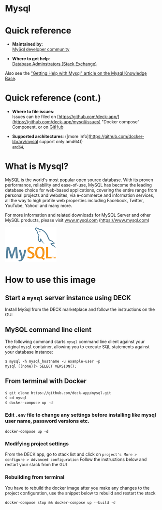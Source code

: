 # Mysql
# Quick reference

-	**Maintained by**:  
	[MySql developer community](https://dev.mysql.com/)

-	**Where to get help**:  
	[Database Adminstrators (Stack Exchange)](https://dba.stackexchange.com/questions/tagged/docker+mysql)

Also see the ["Getting Help with Mysql" article on the Mysql Knowledge Base](https://dev.mysql.com/blog-archive/getting-help-in-mysql-shell/).


# Quick reference (cont.)

-	**Where to file issues**:  
	Issues can be filed on [https://github.com/deck-app/](https://github.com/deck-app/mysql/issues) "Docker compose" Component, or on [GitHub](https://github.com/deck-app/mysql/issues)

-	**Supported architectures**: ([more info](https://github.com/docker-library/mysql support only amd64))  
	[`amd64`](https://hub.docker.com/r/amd64/mysql/),

# What is Mysql?

MySQL is the world's most popular open source database. With its proven performance, reliability and ease-of-use, MySQL has become the leading database choice for web-based applications, covering the entire range from personal projects and websites, via e-commerce and information services, all the way to high profile web properties including Facebook, Twitter, YouTube, Yahoo! and many more.

For more information and related downloads for MySQL Server and other MySQL products, please visit
www.mysql.com (https://www.mysql.com)

![logo](https://raw.githubusercontent.com/docker-library/docs/c408469abbac35ad1e4a50a6618836420eb9502e/mysql/logo.png)

# How to use this image

## Start a `mysql` server instance using DECK

Install MySql from the DECK marketplace and follow the instructions on the GUI

## MySQL command line client

The following command starts `mysql` command line client against your original `mysql` container, allowing you to execute SQL statements against your database instance:

```console
$ mysql -h mysql_hostname -u example-user -p
mysql [(none)]> SELECT VERSION();
```

## From terminal with Docker
```console
$ git clone https://github.com/deck-app/mysql.git
$ cd mysql
$ docker-compose up -d

```
### Edit `.env` file to change any settings before installing like mysql user name, password versions etc.
```console
docker-compose up -d
```
### Modifying project settings
From the DECK app, go to stack list and click on `project's More > configure > Advanced configuration` Follow the instructions below and restart your stack from the GUI

### Rebuilding from terminal
You have to rebuild the docker image after you make any changes to the project configuration, use the snippet below to rebuild and restart the stack
```console
docker-compose stop && docker-compose up --build -d
```